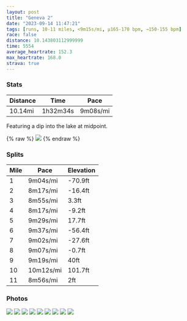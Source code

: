 ```yaml
---
layout: post
title: "Geneva 2"
date: "2023-09-14 11:47:21"
tags: [runs, 10-11 miles, <9m15s/mi, μ165-170 bpm, →150-155 bpm]
race: false
distance: 10.143803112999999
time: 5554
average_heartrate: 152.3
max_heartrate: 168.0
strava: true
---
```


### Stats

| Distance | Time | Pace |
|----------|------|------|
|10.14mi|1h32m34s|9m08s/mi|

Featuring a dip into the lake at midpoint.

{% raw %}
<img src='https://maps.googleapis.com/maps/api/staticmap?maptype=roadmap&path=enc:elyxGaoqd@lAtBFXO^}@`CyDxHy@v@kA~A@b@Xf@]KUXkBzEw@rAaCrFg@D{@uC}Aa@]Tk@vAi@t@oADk@d@GRHd@a@n@Al@sA|CO`Am@`BJ~@X\Gn@q@l@oAPi@q@ZbDENgBfA[l@m@\[f@kA^Of@@`Ae@zBGbA[pAi@j@]HQx@QHK~@H\Mb@s@~Aq@v@e@d@y@Kc@`AeBFi@V}@HeCSaDfAuBO_@NyB?wCi@gBECPg@V[k@qAI}C`AqAT_D~Ac@E_@W{@eBqAiAu@uA_Bq@mAyDXd@i@LOXaAg@iAM}AVuAZq@_@iBOwAC}CeAg@HoAtAcA\U`@YIuA|@i@BuBzAm@POQOy@qAkBi@_BGy@YUcBxA{@jAo@Uc@\cBJg@Ke@k@?eCi@iDQwBs@sBOwAFaCGuBVq@JoBKiADu@b@cA@eAXuBnBcBBcAVg@D_@k@sA~@Ce@PYOAYPq@Vq@ZGn@q@vAu@F]CiBVa@Oa@NuAC_Ak@}@qALGGNWSe@oAo@cAuAd@s@Ha@_CgD_A}BeA_Bo@{AGaAQa@a@Uy@mBYSoBuE]iBgBqEeCiH_BwHa@eA}@m@gNoNv@aCdAu@~AyBoAiC{BkJOiAWe@oAyEoAyBeAu@M_@cAi@Ym@YAoBiAiEaD~ARPh@TP[MJ@oADSOe@HIS|Bl@@T?]ZLDLxEtB~@lBdA~@p@FrArB~@rDfBzE^fBdAlBjBzFf@t@pAbFjEfLtCrPhArDrAjD`@l@Fr@lBjETfAdBxD~AzEp@pAnBnFRj@UtANd@xAjA?`BRlAUdCe@vB]xCc@Zi@A[n@kADHbAQlApAfCA`@VhAaArHLxBKzALdFZtDXj@r@KH`BT`@fAQ^tA]rBbEY~@tA~DwC`@bAp@b@n@[d@@xBdEJDh@k@lDaBnENdFElIb@~@l@`@`B^VvATzA~@DNIb@c@ZZPf@GbAhC^NzD}AxEgAhAq@zEyAzCiBpEiBnAaBzCkAjBApCp@nFd@bBfAt@gDdAgD\{AVeCNa@fBkAbAeA`Ae@J[]}@PSMBIaADSv@v@rBcA?}Cn@_Bd@uBt@sAJqAEo@n@u@tBq@fA_BZKh@@f@^zAzCTCTkAXy@nEqJj@wB`CsDb@sA~@oBuA_B_As@AUhD}GD]I]\_A&key=AIzaSyC1MId7bFpkLXNAaYhBSTb8jLyiSqzbDtM&size=800x800&markers=color:yellow|label:S|46.17427,6.15681&markers=color:green|label:F|46.17448000000002,6.1576500000000065'>
{% endraw %}

### Splits

| Mile | Pace | Elevation |
|------|------|-----------|
|1|9m04s/mi|-70.9ft|
|2|8m17s/mi|-16.4ft|
|3|8m55s/mi|3.3ft|
|4|8m17s/mi|-9.2ft|
|5|9m29s/mi|17.7ft|
|6|9m37s/mi|-56.4ft|
|7|9m02s/mi|-27.6ft|
|8|9m07s/mi|-0.7ft|
|9|9m19s/mi|40ft|
|10|10m12s/mi|101.7ft|
|11|8m56s/mi|2ft|

### Photos
<img src='https://dgtzuqphqg23d.cloudfront.net/LhdzH1fqW97CPIVbzrMVDRKmDO2MVKutVT4I-wuOlE8-576x768.jpg'>

<img src='https://dgtzuqphqg23d.cloudfront.net/jPUFoGICaedCXVrSx3J6utF2lB8roLPzSoRxfbvDvCM-576x768.jpg'>

<img src='https://dgtzuqphqg23d.cloudfront.net/4SvHjq4AeixHXaR61X3gMotRziVSIAWvBVLw2Mumn-k-576x768.jpg'>

<img src='https://dgtzuqphqg23d.cloudfront.net/_8ztl_DMzmOj3KomZosB-zbb48dUHhX6SamLxfq9erA-576x768.jpg'>

<img src='https://dgtzuqphqg23d.cloudfront.net/yhTnGIOKh11_h1ga_aHkO5p-lDTitshxJWrafc_JI34-576x768.jpg'>

<img src='https://dgtzuqphqg23d.cloudfront.net/sz2jZHz3LKaifiE6ATs0okzueb2YfvP0-fKqGio3ki8-768x576.jpg'>

<img src='https://dgtzuqphqg23d.cloudfront.net/afh1LbGJaArbR0PSIurCtqT230blN5bZ8bDq278HYqY-576x768.jpg'>

<img src='https://dgtzuqphqg23d.cloudfront.net/MXXOz_BpNdHJ64ZMbGzsDwxRgyfZjudWi3k9qnz1T-M-640x768.jpg'>

<img src='https://dgtzuqphqg23d.cloudfront.net/L3psAZO2i_NaUTJDixVbpIcBP6di2q9t4GXCxzfuEyA-576x768.jpg'>
